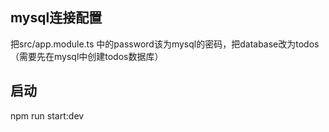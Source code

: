 ## mysql连接配置
把src/app.module.ts 中的password该为mysql的密码，把database改为todos （需要先在mysql中创建todos数据库）
## 启动
npm run start:dev 